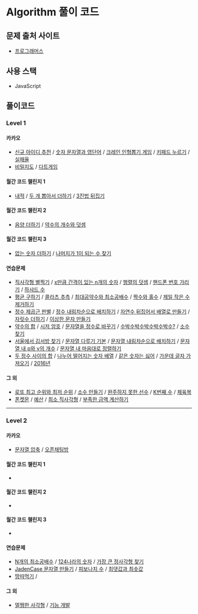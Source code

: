 # Algorithm 풀이 코드

## 문제 출처 사이트

- [프로그래머스](https://programmers.co.kr/learn/challenges)

## 사용 스택

- JavaScript

## 풀이코드

### Level 1

#### 카카오

- [신규 아이디 추천](https://github.com/sstaar91/Algorithm/blob/master/Level_1/Kakao/NewId.js) / [숫자 문자열과 영단어](https://github.com/sstaar91/Algorithm/blob/master/Level_1/Kakao/NumberString.js) / [크레인 인형뽑기 게임](https://github.com/sstaar91/Algorithm/blob/master/Level_1/Kakao/Crain.js) / [키패드 누르기](https://github.com/sstaar91/Algorithm/blob/master/Level_1/Kakao/KeyPad.js) / [실패율](https://github.com/sstaar91/Algorithm/blob/master/Level_1/Kakao/FailRatio.js)
- [비밀지도](https://github.com/sstaar91/Algorithm/blob/master/Level_1/Kakao/SecretMap.js) / [다트게임](https://github.com/sstaar91/Algorithm/blob/master/Level_1/Kakao/DartGame.js)

#### 월간 코드 챌린지 1

- [내적](https://github.com/sstaar91/Algorithm/blob/master/Level_1/CodeChallenge/Season1_Level1.js) / [두 개 뽑아서 더하기](https://github.com/sstaar91/Algorithm/blob/master/Level_1/CodeChallenge/Season1_Level1.js) / [3진법 뒤집기](https://github.com/sstaar91/Algorithm/blob/master/Level_1/CodeChallenge/Season1_Level1.js)

#### 월간 코드 챌린지 2

- [음양 더하기](https://github.com/sstaar91/Algorithm/blob/master/Level_1/CodeChallenge/Season2_Level1.js) / [약수의 개수와 덧셈](https://github.com/sstaar91/Algorithm/blob/master/Level_1/CodeChallenge/Season2_Level1.js)

#### 월간 코드 챌린지 3

- [없는 숫자 더하기](https://github.com/sstaar91/Algorithm/blob/master/Level_1/CodeChallenge/Season3_Level1.js) / [나머지가 1이 되는 수 찾기](https://github.com/sstaar91/Algorithm/blob/master/Level_1/CodeChallenge/Season3_Level1.js)

#### 연습문제

- [직사각형 별찍기](https://github.com/sstaar91/Algorithm/blob/master/Level_1/Practice/Leve1_211018.js) / [x만큼 간격이 있는 n개의 숫자](https://github.com/sstaar91/Algorithm/blob/master/Level_1/Practice/Leve1_211018.js) / [행렬의 덧셈](https://github.com/sstaar91/Algorithm/blob/master/Level_1/Practice/Leve1_211018.js) / [핸드폰 번호 가리기](https://github.com/sstaar91/Algorithm/blob/master/Level_1/Practice/Leve1_211018.js) / [하샤드 수](https://github.com/sstaar91/Algorithm/blob/master/Level_1/Practice/Leve1_211018.js)
- [평균 구하기](https://github.com/sstaar91/Algorithm/blob/master/Level_1/Practice/Level1_211019.js) / [콜라츠 추측](https://github.com/sstaar91/Algorithm/blob/master/Level_1/Practice/Level1_211019.js) / [최대공약수와 최소공배수](https://github.com/sstaar91/Algorithm/blob/master/Level_1/Practice/Level1_211019.js) / [짝수와 홀수](https://github.com/sstaar91/Algorithm/blob/master/Level_1/Practice/Level1_211019.js) / [제일 작은 수 제거하기](https://github.com/sstaar91/Algorithm/blob/master/Level_1/Practice/Level1_211019.js)
- [정수 제곱근 판별](https://github.com/sstaar91/Algorithm/blob/master/Level_1/Practice/Level1_211020.js) / [정수 내림차순으로 배치하기](https://github.com/sstaar91/Algorithm/blob/master/Level_1/Practice/Level1_211020.js) / [자연수 뒤집어서 배열로 만들기](https://github.com/sstaar91/Algorithm/blob/master/Level_1/Practice/Level1_211020.js) / [자릿수 더하기](https://github.com/sstaar91/Algorithm/blob/master/Level_1/Practice/Level1_211020.js) / [이상한 문자 만들기](https://github.com/sstaar91/Algorithm/blob/master/Level_1/Practice/Level1_211020.js)
- [약수의 합](https://github.com/sstaar91/Algorithm/blob/master/Level_1/Practice/Level1_211021.js) / [시저 암호](https://github.com/sstaar91/Algorithm/blob/master/Level_1/Practice/Level1_211021.js) / [문자열을 정수로 바꾸기](https://github.com/sstaar91/Algorithm/blob/master/Level_1/Practice/Level1_211021.js) / [수박수박수박수박수박수?](https://github.com/sstaar91/Algorithm/blob/master/Level_1/Practice/Level1_211021.js) / [소수 찾기](https://github.com/sstaar91/Algorithm/blob/master/Level_1/Practice/Level1_211021.js)
- [서울에서 김서방 찾기](https://github.com/sstaar91/Algorithm/blob/master/Level_1/Practice/Level1_211028.js) / [문자열 다루기 기본](https://github.com/sstaar91/Algorithm/blob/master/Level_1/Practice/Level1_211028.js) / [문자열 내림차순으로 배치하기](https://github.com/sstaar91/Algorithm/blob/master/Level_1/Practice/Level1_211028.js) / [문자열 내 p와 y의 개수](https://github.com/sstaar91/Algorithm/blob/master/Level_1/Practice/Level1_211028.js) / [문자열 내 마음대로 정렬하기](https://github.com/sstaar91/Algorithm/blob/master/Level_1/Practice/Level1_211028.js)
- [두 정수 사이의 합](https://github.com/sstaar91/Algorithm/blob/master/Level_1/Practice/Level1_211104.js) / [나누어 떨어지는 숫자 배열](https://github.com/sstaar91/Algorithm/blob/master/Level_1/Practice/Level1_211104.js) / [같은 숫자는 싫어](https://github.com/sstaar91/Algorithm/blob/master/Level_1/Practice/Level1_211104.js) / [가운데 글자 가져오기](https://github.com/sstaar91/Algorithm/blob/master/Level_1/Practice/Level1_211104.js) / [2016년](https://github.com/sstaar91/Algorithm/blob/master/Level_1/Practice/Level1_211104.js)

#### 그 외

- [로또 최고 순위와 최저 순위](https://github.com/sstaar91/Algorithm/blob/master/Level_1/Lotto.js) / [소수 만들기](https://github.com/sstaar91/Algorithm/blob/master/Level_1/CreateDecimal.js) / [완주하지 못한 선수](https://github.com/sstaar91/Algorithm/blob/master/Level_1/Marathon.js) / [K번째 수](https://github.com/sstaar91/Algorithm/blob/master/Level_1/SearchKnum.js) / [체육복](https://github.com/sstaar91/Algorithm/blob/master/Level_1/GymSuit.js)
- [폰켓몬](https://github.com/sstaar91/Algorithm/blob/master/Level_1/Phonekemon.js) / [예산](https://github.com/sstaar91/Algorithm/blob/master/Level_1/Budget.js) / [최소 직사각형](https://github.com/sstaar91/Algorithm/blob/master/Level_1/MinRectangle.js) / [부족한 금액 계산하기](https://github.com/sstaar91/Algorithm/blob/master/Level_1/LackMoney.js)

---

### Level 2

#### 카카오

- [문자열 압축](https://github.com/sstaar91/Algorithm/blob/master/Level_2/Kakao/CompressStr.js) / [오픈채팅방](https://github.com/sstaar91/Algorithm/blob/master/Level_2/Kakao/OpenChat.js)

#### 월간 코드 챌린지 1

-

#### 월간 코드 챌린지 2

-

#### 월간 코드 챌린지 3

-

#### 연습문제

- [N개의 최소공배수](https://github.com/sstaar91/Algorithm/blob/master/Level_2/Practice/Part_1.js) / [124나라의 숫자](https://github.com/sstaar91/Algorithm/blob/master/Level_2/Practice/Part_1.js) / [가장 큰 정사각형 찾기](https://github.com/sstaar91/Algorithm/blob/master/Level_2/Practice/Part_1.js)
- [JadenCase 문자열 만들기](https://github.com/sstaar91/Algorithm/blob/master/Level_2/Practice/Part_2.js) / [피보나치 수](https://github.com/sstaar91/Algorithm/blob/master/Level_2/Practice/Part_2.js) / [최댓값과 최솟값](https://github.com/sstaar91/Algorithm/blob/master/Level_2/Practice/Part_2.js)
- [땅따먹기](https://github.com/sstaar91/Algorithm/blob/master/Level_2/Practice/Part_3.js) /

#### 그 외

- [멀쩡한 사각형](https://github.com/sstaar91/Algorithm/blob/master/Level_2/PlainSquare.js) / [기능 개발](https://github.com/sstaar91/Algorithm/blob/master/Level_2/DevelopFunc.js)
